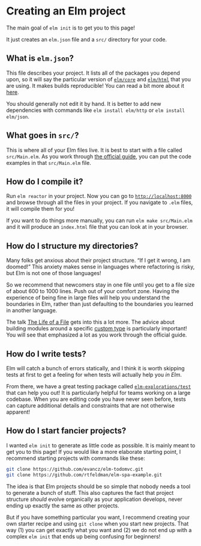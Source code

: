 
# Creating an Elm project

The main goal of `elm init` is to get you to this page!

It just creates an `elm.json` file and a `src/` directory for your code.


## What is `elm.json`?

This file describes your project. It lists all of the packages you depend upon, so it will say the particular version of [`elm/core`](https://package.elm-lang.org/packages/elm/core/latest/) and [`elm/html`](https://package.elm-lang.org/packages/elm/html/latest/) that you are using. It makes builds reproducible! You can read a bit more about it [here](https://github.com/elm/compiler/blob/master/docs/elm.json/application.md).

You should generally not edit it by hand. It is better to add new dependencies with commands like `elm install elm/http` or `elm install elm/json`.


## What goes in `src/`?

This is where all of your Elm files live. It is best to start with a file called `src/Main.elm`. As you work through [the official guide](https://guide.elm-lang.org/), you can put the code examples in that `src/Main.elm` file.


## How do I compile it?

Run `elm reactor` in your project. Now you can go to [`http://localhost:8000`](http://localhost:8000) and browse through all the files in your project. If you navigate to `.elm` files, it will compile them for you!

If you want to do things more manually, you can run `elm make src/Main.elm` and it will produce an `index.html` file that you can look at in your browser.


## How do I structure my directories?

Many folks get anxious about their project structure. “If I get it wrong, I am doomed!” This anxiety makes sense in languages where refactoring is risky, but Elm is not one of those languages!

So we recommend that newcomers stay in one file until you get to a file size of about 600 to 1000 lines. Push out of your comfort zone. Having the experience of being fine in large files will help you understand the boundaries in Elm, rather than just defaulting to the boundaries you learned in another language.

The talk [The Life of a File](https://youtu.be/XpDsk374LDE) gets into this a lot more. The advice about building modules around a specific [custom type](https://guide.elm-lang.org/types/custom_types.html) is particularly important! You will see that emphasized a lot as you work through the official guide.


## How do I write tests?

Elm will catch a bunch of errors statically, and I think it is worth skipping tests at first to get a feeling for when tests will actually help you _in Elm_.

From there, we have a great testing package called [`elm-explorations/test`](https://github.com/elm-explorations/test) that can help you out! It is particularly helpful for teams working on a large codebase. When you are editing code you have never seen before, tests can capture additional details and constraints that are not otherwise apparent!


## How do I start fancier projects?

I wanted `elm init` to generate as little code as possible. It is mainly meant to get you to this page! If you would like a more elaborate starting point, I recommend starting projects with commands like these:

```bash
git clone https://github.com/evancz/elm-todomvc.git
git clone https://github.com/rtfeldman/elm-spa-example.git
```

The idea is that Elm projects should be so simple that nobody needs a tool to generate a bunch of stuff. This also captures the fact that project structure _should_ evolve organically as your application develops, never ending up exactly the same as other projects.

But if you have something particular you want, I recommend creating your own starter recipe and using `git clone` when you start new projects. That way (1) you can get exactly what you want and (2) we do not end up with a complex `elm init` that ends up being confusing for beginners!
